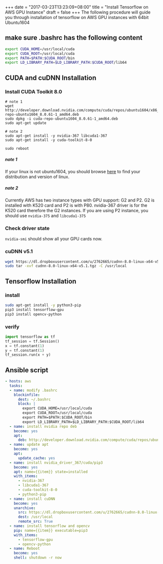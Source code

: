+++
date = "2017-03-23T13:23:09+08:00"
title = "Install Tensorflow on AWS GPU Instance"
draft = false
+++
The following procedure will guide you through installation of tensorflow on AWS GPU instances with 64bit Ubuntu1604

## make sure .bashrc has the following content
~~~ bash
export CUDA_HOME=/usr/local/cuda
export CUDA_ROOT=/usr/local/cuda
export PATH=$PATH:$CUDA_ROOT/bin
export LD_LIBRARY_PATH=$LD_LIBRARY_PATH:$CUDA_ROOT/lib64
~~~
## CUDA and cuDNN Installation
### Install CUDA Toolkit 8.0
~~~ shell
# note 1
wget http://developer.download.nvidia.com/compute/cuda/repos/ubuntu1604/x86_64/cuda-repo-ubuntu1604_8.0.61-1_amd64.deb
sudo dpkg -i cuda-repo-ubuntu1604_8.0.61-1_amd64.deb
sudo apt-get update

# note 2
sudo apt-get install -y nvidia-367 libcuda1-367
sudo apt-get install -y cuda-toolkit-8-0

sudo reboot
~~~
##### note 1
If your linux is not ubuntu1604, you should browse [here](http://developer.download.nvidia.com/compute/cuda/repos/) to find your distribution and version of linux.
##### note 2
Currently AWS has two instance types with GPU support: G2 and P2. G2 is installed with K520 card and P2 is with P80. nvidia-367 driver is for the K520 card therefore the G2 instances. If you are using P2 instance, you should use ```nvidia-375``` and ```libcuda1-375```

### Check driver state
```nvidia-smi``` should show all your GPU cards now.

### cuDNN v5.1
~~~ bash
wget https://dl.dropboxusercontent.com/u/2762665/cudnn-8.0-linux-x64-v5.1.tgz
sudo tar -xvf cudnn-8.0-linux-x64-v5.1.tgz -C /usr/local
~~~

## Tensorflow Installation
### install
~~~ bash
sudo apt-get install -y python3-pip
pip3 install tensorflow-gpu
pip3 install opencv-python
~~~
### verify
~~~ python
import tensorflow as tf
tf_session = tf.Session()
x = tf.constant(1)
y = tf.constant(1)
tf_session.run(x + y)
~~~

## Ansible script
~~~ yaml
- hosts: aws
  tasks:
  - name: modify .bashrc
    blockinfile:
      dest: ~/.bashrc
      block: |
        export CUDA_HOME=/usr/local/cuda
        export CUDA_ROOT=/usr/local/cuda
        export PATH=$PATH:$CUDA_ROOT/bin
        export LD_LIBRARY_PATH=$LD_LIBRARY_PATH:$CUDA_ROOT/lib64
  - name: install nvidia repo deb
    become: yes
    apt:
      deb: http://developer.download.nvidia.com/compute/cuda/repos/ubuntu1604/x86_64/cuda-repo-ubuntu1604_8.0.61-1_amd64.deb
  - name: update apt
    become: yes
    apt:
      update_cache: yes
  - name: install nvidia_driver_367/cuda/pip3
    become: yes
    apt: name={{item}} state=installed
    with_items:
      - nvidia-367
      - libcuda1-367
      - cuda-toolkit-8-0
      - python3-pip
  - name: install cuDNN
    become: yes
    unarchive:
      src: https://dl.dropboxusercontent.com/u/2762665/cudnn-8.0-linux-x64-v5.1.tgz
      dest: /usr/local
      remote_src: True
  - name: install tensorflow and opencv
    pip: name={{item}} executable=pip3
    with_items:
      - tensorflow-gpu
      - opencv-python
  - name: Reboot
    become: yes
    shell: shutdown -r now
~~~
